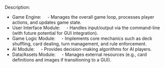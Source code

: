 Description:
- Game Engine:  
  - Manages the overall game loop, processes player actions, and updates game state.
- User Interface Module:  
  - Handles input/output via the command-line (with future potential for GUI integration).
- Game Logic Module:  
  - Implements core mechanics such as deck shuffling, card dealing, turn management, and rule enforcement.
- AI Module:  
  - Provides decision-making algorithms for AI players.
- Data/Assets Module:  
  - Manages external resources (e.g., card definitions and images if transitioning to a GUI).